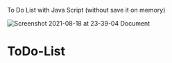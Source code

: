 To Do List with Java Script (without save it on memory)



![Screenshot 2021-08-18 at 23-39-04 Document](https://user-images.githubusercontent.com/83688429/129957698-1b59eb80-2342-4210-9521-319652b10b52.png)
# ToDo-List

